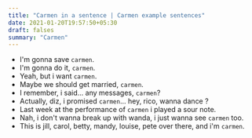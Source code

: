 ```yaml
---
title: "Carmen in a sentence | Carmen example sentences"
date: 2021-01-20T19:57:50+05:30
draft: falses
summary: "Carmen"
---
```

- I'm gonna save `carmen`.
- I'm gonna do it, `carmen`.
- Yeah, but i want `carmen`.
- Maybe we should get married, `carmen`.
- I remember, i said... any messages, `carmen`?
- Actually, diz, i promised `carmen`... hey, rico, wanna dance ?
- Last week at the performance of `carmen` i played a sour note.
- Nah, i don't wanna break up with wanda, i just wanna see `carmen` too.
- This is jill, carol, betty, mandy, louise, pete over there, and i'm `carmen`.
                 

